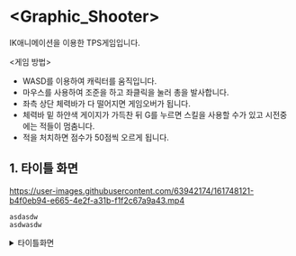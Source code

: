 # <Graphic_Shooter>  
IK애니메이션을 이용한 TPS게임입니다.

<게임 방법>
- WASD를 이용하여 캐릭터를 움직입니다.
- 마우스를 사용하여 조준을 하고 좌클릭을 눌러 총을 발사합니다.
- 좌측 상단 체력바가 다 떨어지면 게임오버가 됩니다.
- 체력바 밑 하얀색 게이지가 가득찬 뒤 G를 누르면 스킬을 사용할 수가 있고 시전중에는 적들이 멈춤니다.
- 적을 처치하면 점수가 50점씩 오르게 됩니다.

## 1. 타이틀 화면
https://user-images.githubusercontent.com/63942174/161748121-b4f0eb94-e665-4e2f-a31b-f1f2c67a9a43.mp4

    asdasdw  
    asdwasdw

<details>
    <summary>타이틀화면</summary>
  
``` C#
    
    
```
    
 </details>


